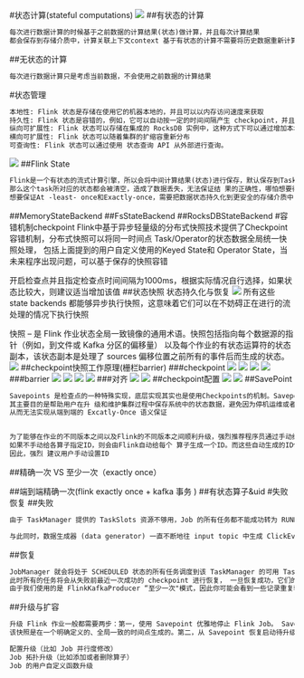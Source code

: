 #状态计算(stateful computations)
![](.z_05_flink_01_核心功能_有状态计算_失败恢复_精确一次语义_checkpoint_images/04ac2e18.png)
##有状态的计算
```asp
每次进行数据计算的时候基于之前数据的计算结果(状态)做计算，并且每次计算结果
都会保存到存储介质中，计算关联上下文context 基于有状态的计算不需要将历史数据重新计算，提高了计算效率
```
##无状态的计算
```asp
每次进行数据计算只是考虑当前数据，不会使用之前数据的计算结果
```
#状态管理
```asp
本地性: Flink 状态是存储在使用它的机器本地的，并且可以以内存访问速度来获取
持久性: Flink 状态是容错的，例如，它可以自动按一定的时间间隔产生 checkpoint，并且在任务失败后进行恢复
纵向可扩展性: Flink 状态可以存储在集成的 RocksDB 实例中，这种方式下可以通过增加本地磁盘来扩展空间
横向可扩展性: Flink 状态可以随着集群的扩缩容重新分布
可查询性: Flink 状态可以通过使用 状态查询 API 从外部进行查询。
```
![](.z_05_flink_01_核心功能_有状态计算_失败恢复_精确一次语义_checkpoint_images/78eb12fa.png)
##Flink State
```asp
Flink是一个有状态的流式计算引擎，所以会将中间计算结果(状态)进行保存，默认保存到TaskManager 的堆内存中，但是当task挂掉，
那么这个task所对应的状态都会被清空，造成了数据丢失，无法保证结 果的正确性，哪怕想要得到正确结果，所有数据都要重新计算一遍，效率很低。
想要保证At -least- once和Exactly-once，需要把数据状态持久化到更安全的存储介质中，Flink提供了堆内内存、堆外内 存、HDFS、RocksDB等存储介质
```
##MemoryStateBackend
##FsStateBackend
##RocksDBStateBackend
#容错机制checkpoint
Flink中基于异步轻量级的分布式快照技术提供了Checkpoint容错机制，分布式快照可以将同一时间点 Task/Operator的状态数据全局统一快照处理，
包括上面提到的用户自定义使用的Keyed State和 Operator State，当未来程序出现问题，可以基于保存的快照容错

开启检查点并且指定检查点时间间隔为1000ms，根据实际情况自行选择，如果状态比较大，则建议适当增加该值
##状态快照
状态持久化与恢复
![](.z_05_flink_01_核心功能_有状态计算_精确一次语义_checkpoint_images/8523876f.png)
所有这些 state backends 都能够异步执行快照，这意味着它们可以在不妨碍正在进行的流处理的情况下执行快照

快照 – 是 Flink 作业状态全局一致镜像的通用术语。快照包括指向每个数据源的指针（例如，到文件或 Kafka 分区的偏移量）
以及每个作业的有状态运算符的状态副本，该状态副本是处理了 sources 偏移位置之前所有的事件后而生成的状态。
![](.z_05_flink_01_核心功能_有状态计算_失败恢复_精确一次语义_checkpoint_images/9afce81f.png)
##checkpoint快照工作原理(栅栏barrier)
###checkpoint
![](.z_05_flink_01_核心功能_有状态计算_失败恢复_精确一次语义_checkpoint_images/951cf59d.png)
![](.z_05_flink_01_核心功能_有状态计算_失败恢复_精确一次语义_checkpoint_images/a0b16823.png)
![](.z_05_flink_01_核心功能_有状态计算_失败恢复_精确一次语义_checkpoint_images/d34bc259.png)
![](.z_05_flink_01_核心功能_有状态计算_失败恢复_精确一次语义_checkpoint_images/1f4b6394.png)
###barrier
![](.z_05_flink_01_核心功能_有状态计算_失败恢复_精确一次语义_checkpoint_images/70ebd6fb.png)
![](.z_05_flink_01_核心功能_有状态计算_失败恢复_精确一次语义_checkpoint_images/9decc8e9.png)
![](.z_05_flink_01_核心功能_有状态计算_失败恢复_精确一次语义_checkpoint_images/7e24baf8.png)
![](.z_05_flink_01_核心功能_有状态计算_失败恢复_精确一次语义_checkpoint_images/15359fc5.png)
###对齐
[](https://ruib.in/posts/flink-checkpoint-alignment/)
![](.z_05_flink_01_核心功能_有状态计算_失败恢复_精确一次语义_checkpoint_images/49feeb85.png)
![](.z_05_flink_01_核心功能_有状态计算_失败恢复_精确一次语义_checkpoint_images/801e5e3e.png)
##checkpoint配置
![](.z_05_flink_01_核心功能_有状态计算_失败恢复_精确一次语义_checkpoint_images/d5ca9575.png)
![](.z_05_flink_01_核心功能_有状态计算_失败恢复_精确一次语义_checkpoint_images/11499cdb.png)
##SavePoint
```asp
Savepoints 是检查点的一种特殊实现，底层实现其实也是使用Checkpoints的机制。Savepoints是用户 以手工命令的方式触发Checkpoint,并将结果持久化到指定的存储路径中，
其主要目的是帮助用户在升 级和维护集群过程中保存系统中的状态数据，避免因为停机运维或者升级应用等正常终止应用的操作而 导致系统无法恢复到原有的计算状态的情况，
从而无法实现从端到端的 Excatly-Once 语义保证


为了能够在作业的不同版本之间以及Flink的不同版本之间顺利升级，强烈推荐程序员通过手动给算子赋 予ID，这些ID将用于确定每一个算子的状态范围。
如果不手动给各算子指定ID，则会由Flink自动给每个 算子生成一个ID。而这些自动生成的ID依赖于程序的结构，并且对代码的更改是很敏感的。
因此，强烈 建议用户手动设置ID
```
##精确一次 VS 至少一次（exactly once）
[](https://uzshare.com/view/819338)

##端到端精确一次(flink exactly once + kafka 事务 )
[](https://developer.51cto.com/article/643945.html)
[](https://zhuanlan.zhihu.com/p/266620519)
[](https://time.geekbang.org/column/article/143343)
##有状态算子&uid
#失败恢复
##失败
```asp
由于 TaskManager 提供的 TaskSlots 资源不够用，Job 的所有任务都不能成功转为 RUNNING 状态，直到有新的 TaskManager 可用。在此之前，该 Job 将经历一个取消和重新提交 不断循环的过程。

与此同时，数据生成器 (data generator) 一直不断地往 input topic 中生成 ClickEvent 事件，在生产环境中也经常出现这种 Job 挂掉但源头还在不断产生数据的情况
```
##恢复
```asp
JobManager 就会将处于 SCHEDULED 状态的所有任务调度到该 TaskManager 的可用 TaskSlots 中运行，
此时所有的任务将会从失败前最近一次成功的 checkpoint 进行恢复， 一旦恢复成功，它们的状态将转变为 RUNNING
由于我们使用的是 FlinkKafkaProducer “至少一次"模式，因此你可能会看到一些记录重复输出多次
```

##升级与扩容
[](https://nightlies.apache.org/flink/flink-docs-release-1.14/zh/docs/try-flink/flink-operations-playground/#%E8%8E%B7%E5%8F%96%E6%89%80%E6%9C%89%E8%BF%90%E8%A1%8C%E4%B8%AD%E7%9A%84-job)
```asp
升级 Flink 作业一般都需要两步：第一，使用 Savepoint 优雅地停止 Flink Job。 Savepoint 是整个应用程序状态的一次快照（类似于 checkpoint ），
该快照是在一个明确定义的、全局一致的时间点生成的。第二，从 Savepoint 恢复启动待升级的 Flink Job。 在此，“升级”包含如下几种含义：

配置升级（比如 Job 并行度修改）
Job 拓扑升级（比如添加或者删除算子）
Job 的用户自定义函数升级
```
